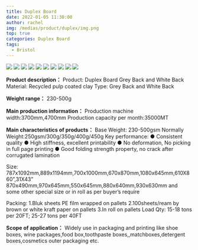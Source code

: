 ```yaml
---
title: Duplex Board
date: 2022-01-05 11:30:00
author: rachel
img: /medias/product/duplex/img.png
top: true
categories: Duplex Board
tags:
  - Bristol
---
```


![](/medias/product/duplex/img.png)
![](/medias/product/duplex/img_1.png)
![](/medias/product/duplex/img_2.png)
![](/medias/product/duplex/img_3.png)
![](/medias/product/duplex/img_4.png)
![](/medias/product/duplex/img_5.png)
![](/medias/product/duplex/img_6.png)
![](/medias/product/duplex/img_7.png)
![](/medias/product/duplex/img_8.png)
![](/medias/product/duplex/img_9.png)


**Product description：**
Product: Duplex Board Grey Back and White Back
Material: Recycled pulp coated clay
Type: Grey Back and White Back


**Weight range：**
230-500g


**Main production information：**
Production machine width:3700mm,4700mm
Production capacity per month:35000MT


**Main characteristics of products：**
Base Weight: 230-500gsm
Normally Weight:250gsm/300g/350g/400g/450g
Key performance:
● Consistent quality
● High stiffness, excellent printability
● No deformation, No picking in full page printing
● Good folding strength property, no crack after corrugated lamination

Size: 787x1092mm,889x1194mm,700x1000mm,670x870mm,1080x645mm,610X860”,31X43”
870x490mm,970x645mm,550x645mm,880x640mm,930x630mm and some other special size or in roll as per buyer’s require

Packing: 1.Bluk sheets PE film wrapped on pallets
2.100sheets/ream by brown or white kraft paper on pallets
3.In roll on pallets
Load Qty: 15-18 tons per 20FT;  25-27 tons per 40FT


**Scope of application：**
Widely use in packaging and printing like shoe boxes, wine packages,food box,toothpaste boxes,,matchboxes,detergent boxes,cosmetics outer packaging etc.
